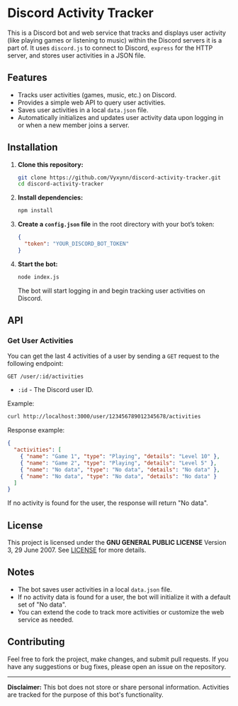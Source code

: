 # Discord Activity Tracker

This is a Discord bot and web service that tracks and displays user activity (like playing games or listening to music) within the Discord servers it is a part of. It uses `discord.js` to connect to Discord, `express` for the HTTP server, and stores user activities in a JSON file.

## Features

- Tracks user activities (games, music, etc.) on Discord.
- Provides a simple web API to query user activities.
- Saves user activities in a local `data.json` file.
- Automatically initializes and updates user activity data upon logging in or when a new member joins a server.

## Installation

1. **Clone this repository:**

   ```bash
   git clone https://github.com/Vyxynn/discord-activity-tracker.git
   cd discord-activity-tracker
   ```

2. **Install dependencies:**

   ```bash
   npm install
   ```

3. **Create a `config.json` file** in the root directory with your bot’s token:

   ```json
   {
     "token": "YOUR_DISCORD_BOT_TOKEN"
   }
   ```

4. **Start the bot:**

   ```bash
   node index.js
   ```

   The bot will start logging in and begin tracking user activities on Discord.

## API

### Get User Activities

You can get the last 4 activities of a user by sending a `GET` request to the following endpoint:

```
GET /user/:id/activities
```

- `:id` - The Discord user ID.

Example:

```bash
curl http://localhost:3000/user/123456789012345678/activities
```

Response example:

```json
{
  "activities": [
    { "name": "Game 1", "type": "Playing", "details": "Level 10" },
    { "name": "Game 2", "type": "Playing", "details": "Level 5" },
    { "name": "No data", "type": "No data", "details": "No data" },
    { "name": "No data", "type": "No data", "details": "No data" }
  ]
}
```

If no activity is found for the user, the response will return "No data".

## License

This project is licensed under the **GNU GENERAL PUBLIC LICENSE** Version 3, 29 June 2007. See [LICENSE](LICENSE) for more details.

## Notes

- The bot saves user activities in a local `data.json` file.
- If no activity data is found for a user, the bot will initialize it with a default set of "No data".
- You can extend the code to track more activities or customize the web service as needed.

## Contributing

Feel free to fork the project, make changes, and submit pull requests. If you have any suggestions or bug fixes, please open an issue on the repository.

---

**Disclaimer:** This bot does not store or share personal information. Activities are tracked for the purpose of this bot's functionality.